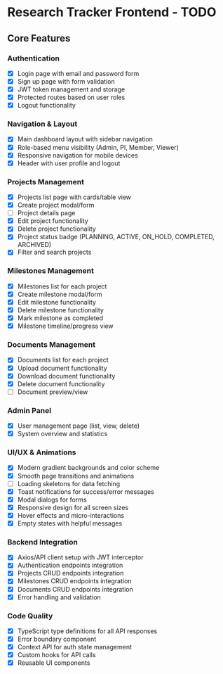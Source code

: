# Research Tracker Frontend - TODO

## Core Features

### Authentication
- [x] Login page with email and password form
- [x] Sign up page with form validation
- [x] JWT token management and storage
- [x] Protected routes based on user roles
- [x] Logout functionality

### Navigation & Layout
- [x] Main dashboard layout with sidebar navigation
- [x] Role-based menu visibility (Admin, PI, Member, Viewer)
- [x] Responsive navigation for mobile devices
- [x] Header with user profile and logout

### Projects Management
- [x] Projects list page with cards/table view
- [x] Create project modal/form
- [ ] Project details page
- [x] Edit project functionality
- [x] Delete project functionality
- [x] Project status badge (PLANNING, ACTIVE, ON_HOLD, COMPLETED, ARCHIVED)
- [x] Filter and search projects

### Milestones Management
- [x] Milestones list for each project
- [x] Create milestone modal/form
- [x] Edit milestone functionality
- [x] Delete milestone functionality
- [x] Mark milestone as completed
- [x] Milestone timeline/progress view

### Documents Management
- [x] Documents list for each project
- [x] Upload document functionality
- [x] Download document functionality
- [x] Delete document functionality
- [ ] Document preview/view

### Admin Panel
- [x] User management page (list, view, delete)
- [x] System overview and statistics

### UI/UX & Animations
- [x] Modern gradient backgrounds and color scheme
- [x] Smooth page transitions and animations
- [ ] Loading skeletons for data fetching
- [x] Toast notifications for success/error messages
- [x] Modal dialogs for forms
- [x] Responsive design for all screen sizes
- [x] Hover effects and micro-interactions
- [x] Empty states with helpful messages

### Backend Integration
- [x] Axios/API client setup with JWT interceptor
- [x] Authentication endpoints integration
- [x] Projects CRUD endpoints integration
- [x] Milestones CRUD endpoints integration
- [x] Documents CRUD endpoints integration
- [x] Error handling and validation

### Code Quality
- [x] TypeScript type definitions for all API responses
- [x] Error boundary component
- [x] Context API for auth state management
- [x] Custom hooks for API calls
- [x] Reusable UI components
